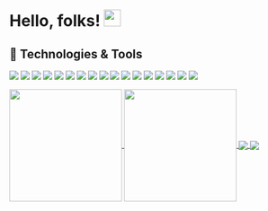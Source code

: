 <!-- [![GitHub Banner](banner.png)](https://) -->
# Hello, folks! <img src="https://raw.githubusercontent.com/MartinHeinz/MartinHeinz/master/wave.gif" width="30px">

<!-- Apart from coding, I also maintain a blog - you can find my articles on my website at [My web](https://) as well as on [Medium](https://medium.com/@) and [DEV.to](https://dev.to/). -->

## 🔧 Technologies & Tools
![](https://img.shields.io/badge/OS-Linux-informational?style=flat&logo=linux&logoColor=white&color=2bbc8a)
![](https://img.shields.io/badge/OS-Windows-informational?style=flat&logo=windows&logoColor=white&color=2bbc8a)
![](https://img.shields.io/badge/Code-Python-informational?style=flat&logo=python&logoColor=white&color=2bbc8a)
![](https://img.shields.io/badge/Code-PHP-informational?style=flat&logo=php&logoColor=white&color=2bbc8a)
![](https://img.shields.io/badge/Code-JavaScript-informational?style=flat&logo=javascript&logoColor=white&color=2bbc8a)
![](https://img.shields.io/badge/Code-Flutter-informational?style=flat&logo=flutter&logoColor=white&color=2bbc8a)
![](https://img.shields.io/badge/Database-MySQL-informational?style=flat&logo=mysql&logoColor=white&color=2bbc8a)
![](https://img.shields.io/badge/Database-Oracle-informational?style=flat&logo=oracle&logoColor=white&color=2bbc8a)
![](https://img.shields.io/badge/Database-Firebase-informational?style=flat&logo=firebase&logoColor=white&color=2bbc8a)
![](https://img.shields.io/badge/Cloud-GCP-informational?style=flat&logo=googlecloud&logoColor=white&color=2bbc8a)
![](https://img.shields.io/badge/Cloud-AWS-informational?style=flat&logo=amazonaws&logoColor=white&color=2bbc8a)
![](https://img.shields.io/badge/Tools-Docker-informational?style=flat&logo=docker&logoColor=white&color=2bbc8a)
![](https://img.shields.io/badge/Tools-Jupyter-informational?style=flat&logo=jupyter&logoColor=white&color=2bbc8a)
![](https://img.shields.io/badge/Admin-Linux-informational?style=flat&logo=linux&logoColor=white&color=2bbc8a)
![](https://img.shields.io/badge/Admin-Windows-informational?style=flat&logo=windows&logoColor=white&color=2bbc8a)
![](https://img.shields.io/badge/Admin-Server-informational?style=flat&logo=server&logoColor=white&color=2bbc8a)
![](https://img.shields.io/badge/Security-Cybersecurity-informational?style=flat&logo=shield&logoColor=white&color=2bbc8a)


<!-- ## &#x1f4c8; GitHub Stats -->

<a href="https://github.com/anuraghazra/github-readme-stats">
  <img height=200 align="center" src="https://github-readme-stats-puce-omega-76.vercel.app/api?username=justkelvin&show_icons=true&theme=transparent&rank_icon=github" />
</a>

<a href="https://github.com/anuraghazra/convoychat">
  <img height=200 align="center" src="https://github-readme-stats-puce-omega-76.vercel.app/api/top-langs/?username=justkelvin&hide=scss,css,html,text&langs_count=8&layout=compact&show_icons=true&theme=transparent&card_width=320" />
</a>


<a href="https://github.com/anuraghazra/github-readme-stats">
  <img align="center" src="https://github-readme-stats-puce-omega-76.vercel.app/api/pin/?username=justkelvin&repo=qrcode&theme=transparent" />
</a>
<a href="https://github.com/anuraghazra/convoychat">
  <img align="center" src="https://github-readme-stats-puce-omega-76.vercel.app/api/pin/?username=justkelvin&repo=justkelvin&theme=transparent" />
</a>
<!-- links to your social media accounts -->

[1]: https://twitter.com/alias_notfound
[2]: https://github.com/justkelvin
<!---
justkelvin/justkelvin is a ✨ special ✨ repository because its `README.md` (this file) appears on your GitHub profile.
You can click the Preview link to take a look at your changes.
--->
